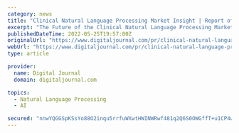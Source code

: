 ```yaml
---
category: news
title: "Clinical Natural Language Processing Market Insight | Report of 108 Pages| Growing CAGR |Leading Players | During Forecast Period 2022-2029"
excerpt: "The Future of the Clinical Natural Language Processing Market – Competitive Landscape, Market Attractiveness and Forecasts to 2029, provides readers with detailed analysis of both historic and ..."
publishedDateTime: 2022-05-25T19:57:00Z
originalUrl: "https://www.digitaljournal.com/pr/clinical-natural-language-processing-market-insight-report-of-108-pages-growing-cagr-leading-players-during-forecast-period-2022-2029"
webUrl: "https://www.digitaljournal.com/pr/clinical-natural-language-processing-market-insight-report-of-108-pages-growing-cagr-leading-players-during-forecast-period-2022-2029"
type: article

provider:
  name: Digital Journal
  domain: digitaljournal.com

topics:
  - Natural Language Processing
  - AI

secured: "nnwYQGGSpKSsYo88O2inqu5rrfuWXwtHWINWRwf481q2Q6S0OWGffT+u1CP4w9aJhl2Wes0Pj2RocdIo+qV2Ml6zQuyhshm6mVtbxclRuMo9JlcKyu/2Y9ZZcVjqGPT/SO4xy/vmrDXSSlHpcUN+qEJx2wx2oOpwpWEVTz4GknoHnkzDwsaVuHQrrfL2Qlif6pyIk2zLomG5rzF1cSqX0PePQxaxCOPvuEj0wltdYe1LOWlOpE0xKITWmL2GQfcP+fXqZhYbIu3RZJrOhV+BRuGYz56Kk0KAxnoiJACewukYnvhSLx6GwKriHuozJEYGQ5Ju7+5B6mT5c1HMZ/5WudVg4RmCLexSRuXehow2bKo=;Cw4435hB4pgNE7RRLAqJMg=="
---
```


